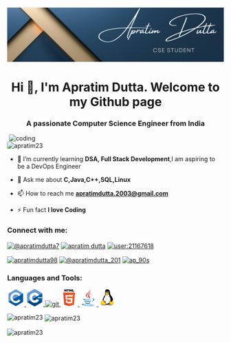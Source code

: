 ![logo](https://github.com/Apratim23/Apratim23/blob/main/Black%20and%20Blue%20Abstract%20LinkedIn%20banner.png)
<h1 align="center">Hi 👋, I'm Apratim Dutta. Welcome to my Github page</h1>
<h3 align="center">A passionate Computer Science Engineer from India</h3>

<img align="right" alt="coding" width="500" src="https://media.tenor.com/-UygBh3nnfEAAAAC/coding.gif">

<p align="left"> <img src="https://komarev.com/ghpvc/?username=apratim23&label=Profile%20views&color=0e75b6&style=flat" alt="apratim23" /> </p>

- 🌱 I’m currently learning **DSA, Full Stack Development**,I am aspiring to be a DevOps Engineer 

- 💬 Ask me about **C,Java,C++,SQL,Linux**

- 📫 How to reach me **apratimdutta.2003@gmail.com**

- ⚡ Fun fact **I love Coding**

<h3 align="left">Connect with me:</h3>
<p align="left">
<a href="https://twitter.com/@apratimdutta7" target="blank"><img align="center" src="https://raw.githubusercontent.com/rahuldkjain/github-profile-readme-generator/master/src/images/icons/Social/twitter.svg" alt="@apratimdutta7" height="30" width="40" /></a>
<a href="https://www.linkedin.com/in/apratim-dutta-78b5ba216" target="blank"><img align="center" src="https://raw.githubusercontent.com/rahuldkjain/github-profile-readme-generator/master/src/images/icons/Social/linked-in-alt.svg" alt="apratim dutta" height="30" width="40" /></a>
<a href="https://stackoverflow.com/users/user:21167618" target="blank"><img align="center" src="https://raw.githubusercontent.com/rahuldkjain/github-profile-readme-generator/master/src/images/icons/Social/stack-overflow.svg" alt="user:21167618" height="30" width="40" /></a>

<a href="https://www.codechef.com/users/apratimdutta98" target="blank"><img align="center" src="https://cdn.jsdelivr.net/npm/simple-icons@3.1.0/icons/codechef.svg" alt="apratimdutta98" height="30" width="40" /></a>
<a href="https://www.hackerrank.com/@apratimdutta_201" target="blank"><img align="center" src="https://raw.githubusercontent.com/rahuldkjain/github-profile-readme-generator/master/src/images/icons/Social/hackerrank.svg" alt="@apratimdutta_201" height="30" width="40" /></a>
<a href="https://www.leetcode.com/ap_90s" target="blank"><img align="center" src="https://raw.githubusercontent.com/rahuldkjain/github-profile-readme-generator/master/src/images/icons/Social/leet-code.svg" alt="ap_90s" height="30" width="40" /></a>
</p>

<h3 align="left">Languages and Tools:</h3>
<p align="left"> <a href="https://www.cprogramming.com/" target="_blank" rel="noreferrer"> <img src="https://raw.githubusercontent.com/devicons/devicon/master/icons/c/c-original.svg" alt="c" width="40" height="40"/> </a> <a href="https://www.w3schools.com/cpp/" target="_blank" rel="noreferrer"> <img src="https://raw.githubusercontent.com/devicons/devicon/master/icons/cplusplus/cplusplus-original.svg" alt="cplusplus" width="40" height="40"/> </a> <a href="https://git-scm.com/" target="_blank" rel="noreferrer"> <img src="https://www.vectorlogo.zone/logos/git-scm/git-scm-icon.svg" alt="git" width="40" height="40"/> </a> <a href="https://www.w3.org/html/" target="_blank" rel="noreferrer"> <img src="https://raw.githubusercontent.com/devicons/devicon/master/icons/html5/html5-original-wordmark.svg" alt="html5" width="40" height="40"/> </a> <a href="https://www.java.com" target="_blank" rel="noreferrer"> <img src="https://raw.githubusercontent.com/devicons/devicon/master/icons/java/java-original.svg" alt="java" width="40" height="40"/> </a> <a href="https://www.linux.org/" target="_blank" rel="noreferrer"> <img src="https://raw.githubusercontent.com/devicons/devicon/master/icons/linux/linux-original.svg" alt="linux" width="40" height="40"/> </a> 

<p><img align="left" src="https://github-readme-stats.vercel.app/api/top-langs?username=apratim23&show_icons=true&locale=en&layout=compact" alt="apratim23" /></p>

<p>&nbsp;<img align="center" src="https://github-readme-stats.vercel.app/api?username=apratim23&show_icons=true&locale=en" alt="apratim23" /></p>

<p><img align="center" src="https://github-readme-streak-stats.herokuapp.com/?user=apratim23&" alt="apratim23" /></p>



